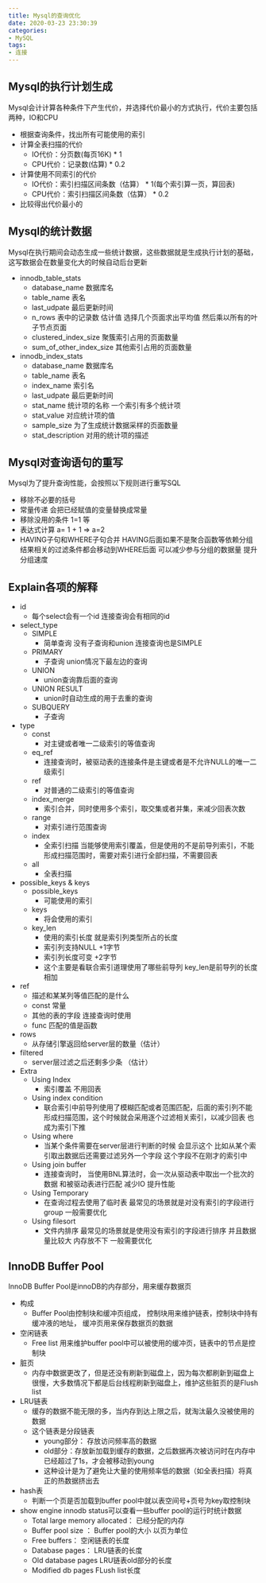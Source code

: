 ```yaml
---
title: Mysql的查询优化
date: 2020-03-23 23:30:39
categories:
- MySQL
tags:
- 连接
---
```


## Mysql的执行计划生成
Mysql会计计算各种条件下产生代价，并选择代价最小的方式执行，代价主要包括两种，IO和CPU
- 根据查询条件，找出所有可能使用的索引
- 计算全表扫描的代价
  - IO代价：分页数(每页16K) * 1
  - CPU代价：记录数(估算) * 0.2
- 计算使用不同索引的代价
  - IO代价：索引扫描区间条数（估算） * 1(每个索引算一页，算回表)
  - CPU代价：索引扫描区间条数（估算） * 0.2
- 比较得出代价最小的

## Mysql的统计数据
Mysql在执行期间会动态生成一些统计数据，这些数据就是生成执行计划的基础，这写数据会在数量变化大的时候自动后台更新
- innodb_table_stats
  - database_name 数据库名
  - table_name 表名
  - last_udpate 最后更新时间
  - n_rows 表中的记录数 估计值 选择几个页面求出平均值 然后乘以所有的叶子节点页面
  - clustered_index_size 聚簇索引占用的页面数量
  - sum_of_other_index_size 其他索引占用的页面数量
- innodb_index_stats
  - database_name 数据库名
  - table_name 表名
  - index_name 索引名
  - last_udpate 最后更新时间
  - stat_name 统计项的名称 一个索引有多个统计项
  - stat_value 对应统计项的值
  - sample_size 为了生成统计数据采样的页面数量
  - stat_description 对用的统计项的描述

## Mysql对查询语句的重写
Mysql为了提升查询性能，会按照以下规则进行重写SQL
- 移除不必要的括号
- 常量传递 会把已经赋值的变量替换成常量
- 移除没用的条件 1=1 等
- 表达式计算 a= 1 + 1 => a=2
- HAVING子句和WHERE子句合并 HAVING后面如果不是聚合函数等依赖分组结果相关的过滤条件都会移动到WHERE后面 可以减少参与分组的数据量 提升分组速度

## Explain各项的解释
- id
  - 每个select会有一个id 连接查询会有相同的id
- select_type
  - SIMPLE 
    - 简单查询 没有子查询和union 连接查询也是SIMPLE
  - PRIMARY 
    - 子查询 union情况下最左边的查询
  - UNION 
    - union查询靠后面的查询
  - UNION RESULT 
    - union时自动生成的用于去重的查询
  - SUBQUERY
    - 子查询
- type
  - const
    - 对主键或者唯一二级索引的等值查询
  - eq_ref
    - 连接查询时，被驱动表的连接条件是主键或者是不允许NULL的唯一二级索引
  - ref
    - 对普通的二级索引的等值查询
  - index_merge
    - 索引合并，同时使用多个索引，取交集或者并集，来减少回表次数
  - range
    - 对索引进行范围查询
  - index
    - 全索引扫描 当能够使用索引覆盖，但是使用的不是前导列索引，不能形成扫描范围时，需要对索引进行全部扫描，不需要回表
  - all
    - 全表扫描
- possible_keys & keys
  - possible_keys
    - 可能使用的索引
  - keys
    - 将会使用的索引
  - key_len
    - 使用的索引长度 就是索引列类型所占的长度
    - 索引列支持NULL +1字节
    - 索引列长度可变 +2字节
    - 这个主要是看联合索引道理使用了哪些前导列 key_len是前导列的长度相加
- ref
  - 描述和某某列等值匹配的是什么
  - const 常量
  - 其他的表的字段 连接查询时使用
  - func 匹配的值是函数
- rows
  - 从存储引擎返回给server层的数量（估计）
- filtered
  - server层过滤之后还剩多少条 （估计）
- Extra
  - Using Index
    - 索引覆盖 不用回表
  - Using index condition
    - 联合索引中前导列使用了模糊匹配或者范围匹配，后面的索引列不能形成扫描范围，这个时候就会采用逐个过滤相关索引，以减少回表 也成为索引下推
  - Using where
    - 当某个条件需要在server层进行判断的时候 会显示这个  比如从某个索引取出数据后还需要过滤另外一个字段 这个字段不在刚才的索引中
  - Using join buffer 
    - 连接查询时， 当使用BNL算法时，会一次从驱动表中取出一个批次的数据 和被驱动表进行匹配 减少IO 提升性能
  - Using Temporary
    - 在查询过程去使用了临时表 最常见的场景就是对没有索引的字段进行group 一般需要优化
  - Using filesort
    - 文件内排序 最常见的场景就是使用没有索引的字段进行排序 并且数据量比较大 内存放不下 一般需要优化

## InnoDB Buffer Pool
InnoDB Buffer Pool是innoDB的内存部分，用来缓存数据页
- 构成
  - Buffer Pool由控制块和缓冲页组成， 控制块用来维护链表，控制块中持有缓冲液的地址， 缓冲页用来保存数据页的数据
- 空闲链表
  - Free list 用来维护buffer pool中可以被使用的缓冲页，链表中的节点是控制块
- 脏页
  - 内存中数据更改了，但是还没有刷新到磁盘上，因为每次都刷新到磁盘上很慢，大多数情况下都是后台线程刷新到磁盘上，维护这些脏页的是Flush list
- LRU链表
  - 缓存的数据不能无限的多，当内存到达上限之后，就淘汰最久没被使用的数据
  - 这个链表是分段链表
    - young部分： 存放访问频率高的数据
    - old部分：存放新加载到缓存的数据，之后数据再次被访问时在内存中已经超过了1s，才会被移动到young
    - 这种设计是为了避免让大量的使用频率低的数据（如全表扫描）将真正的热数据挤出去
- hash表
  - 判断一个页是否加载到buffer pool中就以表空间号+页号为key取控制块
- show engine innodb status可以查看一些buffer pool的运行时统计数据
  - Total large memory allocated： 已经分配的内存
  - Buffer pool size ： Buffer pool的大小 以页为单位
  - Free buffers： 空闲链表的长度
  - Database pages： LRU链表的长度
  - Old database pages LRU链表old部分的长度
  - Modified db pages  FLush list长度
